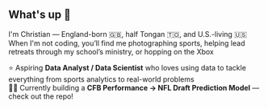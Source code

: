 ## What's up 🤙

I'm Christian — England-born 🇬🇧, half Tongan 🇹🇴, and U.S.-living 🇺🇸  
When I'm not coding, you’ll find me photographing sports, helping lead retreats through my school’s ministry, or hopping on the Xbox  

⭐️ Aspiring **Data Analyst / Data Scientist** who loves using data to tackle everything from sports analytics to real-world problems  
👨‍💻 Currently building a **CFB Performance → NFL Draft Prediction Model** — check out the repo!
